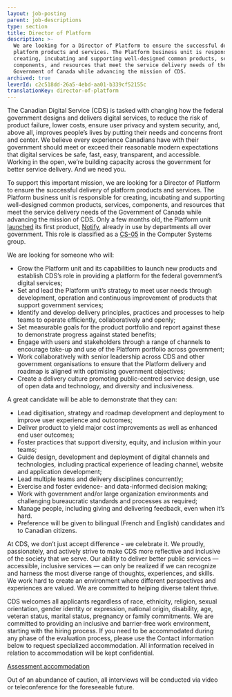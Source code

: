 ```yaml
---
layout: job-posting
parent: job-descriptions
type: section
title: Director of Platform
description: >-
  We are looking for a Director of Platform to ensure the successful delivery of
  platform products and services. The Platform business unit is responsible for
  creating, incubating and supporting well-designed common products, services,
  components, and resources that meet the service delivery needs of the
  Government of Canada while advancing the mission of CDS.
archived: true
leverId: c2c518dd-26a5-4ebd-aa01-b339cf52155c
translationKey: director-of-platform
---
```

The Canadian Digital Service (CDS) is tasked with changing how the federal government designs and delivers digital services, to reduce the risk of product failure, lower costs, ensure user privacy and system security, and, above all, improves people’s lives by putting their needs and concerns front and center. We believe every experience Canadians have with their government should meet or exceed their reasonable modern expectations that digital services be safe, fast, easy, transparent, and accessible. Working in the open, we’re building capacity across the government for better service delivery. And we need you.

To support this important mission, we are looking for a Director of Platform to ensure the successful delivery of platform products and services. The Platform business unit is responsible for creating, incubating and supporting well-designed common products, services, components, and resources that meet the service delivery needs of the Government of Canada while advancing the mission of CDS. Only a few months old, the Platform unit [launched](https://nationalpost.com/pmn/news-pmn/canada-news-pmn/youve-got-mail-feds-test-new-e-notification-service-to-save-cash-time) its first product, [Notify](https://notification.alpha.canada.ca/), already in use by departments all over government. This role is classified as a [CS-05](https://www.tbs-sct.gc.ca/agreements-conventions/view-visualiser-eng.aspx?id=1#toc12259212260/) in the Computer Systems group.

We are looking for someone who will:

* Grow the Platform unit and its capabilities to launch new products and establish CDS’s role in providing a platform for the federal government’s digital services;
* Set and lead the Platform unit’s strategy to meet user needs through development, operation and continuous improvement of products that support government services;
* Identify and develop delivery principles, practices and processes to help teams to operate efficiently, collaboratively and openly;
* Set measurable goals for the product portfolio and report against these to demonstrate progress against stated benefits;
* Engage with users and stakeholders through a range of channels to encourage take-up and use of the Platform portfolio across government;
* Work collaboratively with senior leadership across CDS and other government organisations to ensure that the Platform delivery and roadmap is aligned with optimising government objectives;
* Create a delivery culture promoting public-centred service design, use of open data and technology, and diversity and inclusiveness.

A great candidate will be able to demonstrate that they can:

* Lead digitisation, strategy and roadmap development and deployment to improve user experience and outcomes;
* Deliver product to yield major cost improvements as well as enhanced end user outcomes;
* Foster practices that support diversity, equity, and inclusion within your teams;
* Guide design, development and deployment of digital channels and technologies, including practical experience of leading channel, website and application development;
* Lead multiple teams and delivery disciplines concurrently;
* Exercise and foster evidence- and data-informed decision making;
* Work with government and/or large organization environments and challenging bureaucratic standards and processes as required;
* Manage people, including giving and delivering feedback, even when it’s hard.
* Preference will be given to bilingual (French and English) candidates and to Canadian citizens.

At CDS, we don’t just accept difference - we celebrate it. We proudly, passionately, and actively strive to make CDS more reflective and inclusive of the society that we serve. Our ability to deliver better public services — accessible, inclusive services — can only be realized if we can recognize and harness the most diverse range of thoughts, experiences, and skills. We work hard to create an environment where different perspectives and experiences are valued. We are committed to helping diverse talent thrive.

CDS welcomes all applicants regardless of race, ethnicity, religion, sexual orientation, gender identity or expression, national origin, disability, age, veteran status, marital status, pregnancy or family commitments.
We are committed to providing an inclusive and barrier-free work environment, starting with the hiring process. If you need to be accommodated during any phase of the evaluation process, please use the Contact information below to request specialized accommodation. All information received in relation to accommodation will be kept confidential.

[Assessment accommodation](https://www.canada.ca/en/public-service-commission/services/assessment-accommodation-page.html)

Out of an abundance of caution, all interviews will be conducted via video or teleconference for the foreseeable future. 
